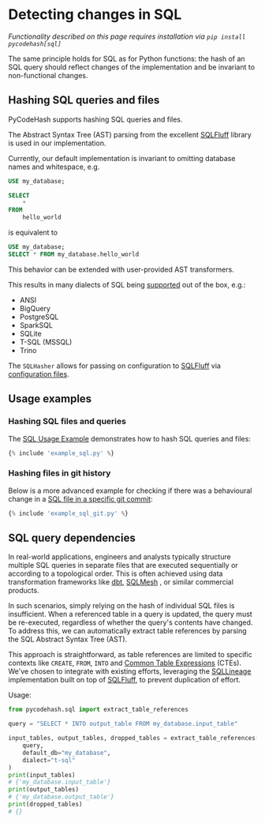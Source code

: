 # Detecting changes in SQL

_Functionality described on this page requires installation via `pip install pycodehash[sql]`_

The same principle holds for SQL as for Python functions: the hash of an SQL query should reflect changes of the implementation and be invariant to non-functional changes.

## Hashing SQL queries and files

PyCodeHash supports hashing SQL queries and files.

The Abstract Syntax Tree (AST) parsing from the excellent [SQLFluff] library is used in our implementation.

Currently, our default implementation is invariant to omitting database names and whitespace, e.g.

```sql
USE my_database;

SELECT 
    * 
FROM 
    hello_world
```

is equivalent to

```sql
USE my_database;
SELECT * FROM my_database.hello_world
```

This behavior can be extended with user-provided AST transformers.

This results in many dialects of SQL being [supported](https://docs.sqlfluff.com/en/stable/dialects.html) out of the box, e.g.:

- ANSI
- BigQuery
- PostgreSQL
- SparkSQL
- SQLite
- T-SQL (MSSQL)
- Trino

The `SQLHasher` allows for passing on configuration to [SQLFluff] via [configuration files](https://docs.sqlfluff.com/en/stable/configuration.html).

## Usage examples

### Hashing SQL files and queries

The [SQL Usage Example](https://github.com/pycodehash/pycodehash/blob/main/example_sql.py) demonstrates how to hash SQL queries and files:

```python
{% include 'example_sql.py' %}
```

### Hashing files in git history

Below is a more advanced example for checking if there was a behavioural change in a [SQL file in a specific git commit](https://github.com/pycodehash/pycodehash/blob/main/example_sql_git.py):

```python
{% include 'example_sql_git.py' %}
```

## SQL query dependencies

In real-world applications, engineers and analysts typically structure
multiple SQL queries in separate files that are executed sequentially or according to a topological order.
This is often achieved using data transformation frameworks like [dbt],
[SQLMesh] , or similar commercial products.

In such scenarios, simply relying on the hash of individual SQL files is
insufficient. When a referenced table in a query is updated, the query
must be re-executed, regardless of whether the query's contents have
changed. To address this, we can automatically extract table references by
parsing the SQL Abstract Syntax Tree (AST).

This approach is straightforward, as table references are limited to
specific contexts like `CREATE`, `FROM`, `INTO` and [Common Table Expressions]
(CTEs). We've chosen to integrate with existing efforts, leveraging the
[SQLLineage] implementation built on top of [SQLFluff], to prevent duplication
of effort.

Usage:

```python
from pycodehash.sql import extract_table_references

query = "SELECT * INTO output_table FROM my_database.input_table"

input_tables, output_tables, dropped_tables = extract_table_references(
    query, 
    default_db="my_database", 
    dialect="t-sql"
)
print(input_tables)
# {'my_database.input_table'}
print(output_tables)
# {'my_database.output_table'}
print(dropped_tables)
# {}
```

[dbt]: https://github.com/dbt-labs/dbt-core
[SQLMesh]: https://github.com/TobikoData/sqlmesh
[SQLLineage]: https://github.com/reata/sqllineage
[Common Table Expressions]: https://en.wikipedia.org/wiki/Hierarchical_and_recursive_queries_in_SQL#Common_table_expression
[SQLFluff]: https://docs.sqlfluff.com/en/stable/index.html
